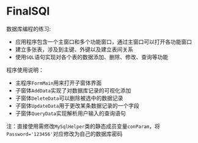 # FinalSQl
数据库编程的练习: 
* 应用程序包含一个主窗口和多个功能窗口，通过主窗口可以打开各功能窗口
* 建立多张表，涉及到主键、外键以及建立表间关系
* 使用`SQL`语句实现对各个表的数据添加、删除、修改、查询等功能

程序使用说明：
* 主程序`FormMain`用来打开子窗体界面
* 子窗体`AddData`实现了对数据库记录的可视化添加
* 子窗体`DeleteData`可以删除被选中的数据记录
* 子窗体`UpdateData`用于更改某条数据记录的一个字段
* 子窗体`QueryData`实现解析用户输入的查询语句

注：直接使用需修改`MySqlHelper`类的静态成员变量`conParam`，将`Password='123456'`对应修改为自己的数据库密码